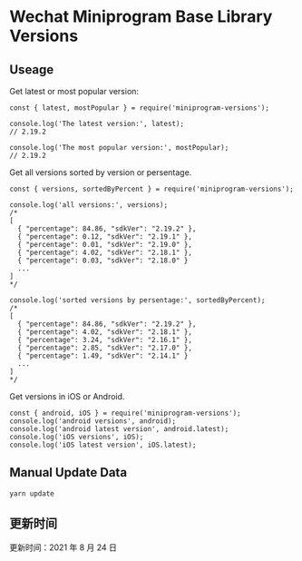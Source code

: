 
# Wechat Miniprogram Base Library Versions

## Useage

Get latest or most popular version:

```;
const { latest, mostPopular } = require('miniprogram-versions');

console.log('The latest version:', latest);
// 2.19.2

console.log('The most popular version:', mostPopular);
// 2.19.2

```

Get all versions sorted by version or persentage.

```
const { versions, sortedByPercent } = require('miniprogram-versions');

console.log('all versions:', versions);
/*
[
  { "percentage": 84.86, "sdkVer": "2.19.2" },
  { "percentage": 0.12, "sdkVer": "2.19.1" },
  { "percentage": 0.01, "sdkVer": "2.19.0" },
  { "percentage": 4.02, "sdkVer": "2.18.1" },
  { "percentage": 0.03, "sdkVer": "2.18.0" }
  ...
]
*/

console.log('sorted versions by persentage:', sortedByPercent);
/*
[
  { "percentage": 84.86, "sdkVer": "2.19.2" },
  { "percentage": 4.02, "sdkVer": "2.18.1" },
  { "percentage": 3.24, "sdkVer": "2.16.1" },
  { "percentage": 2.85, "sdkVer": "2.17.0" },
  { "percentage": 1.49, "sdkVer": "2.14.1" }
  ...
]
*/
```

Get versions in iOS or Android.

```
const { android, iOS } = require('miniprogram-versions');
console.log('android versions', android);
console.log('android latest version', android.latest);
console.log('iOS versions', iOS);
console.log('iOS latest version', iOS.latest);
```

## Manual Update Data

```
yarn update
```

## 更新时间

更新时间：2021 年 8 月 24 日

